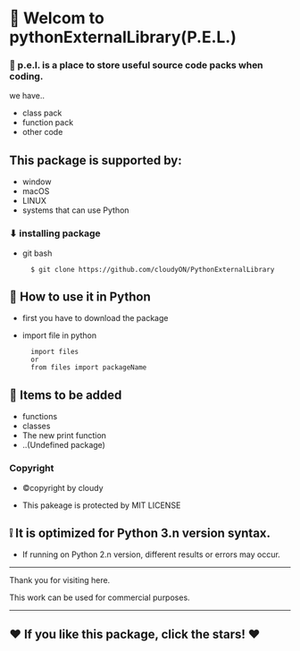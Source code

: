 # 👋 Welcom to pythonExternalLibrary(P.E.L.)

### 📣 p.e.l. is a place to store useful source code packs when coding.
we have..

* class pack
* function pack
* other code

## This package is supported by:
* window
* macOS
* LINUX
* systems that can use Python


### ⬇ installing package 


* git bash
  
  ```
    $ git clone https://github.com/cloudyON/PythonExternalLibrary 
  ```

## 🤔 How to use it in Python
* first you have to download the package

* import file in python
  
  ```
    import files
    or
    from files import packageName
  ```
  


## 📃 Items to be added
* functions
* classes
* The new print function
* ..(Undefined package)


### Copyright
* ©copyright by cloudy

* This pakeage is protected by MIT LICENSE


## ❕ It is optimized for Python 3.n version syntax.
* If running on Python 2.n version, different results or errors may occur.


-----------------------------
Thank you for visiting here.

This work can be used for commercial purposes.

---------------------------
## ❤ If you like this package, click the stars! ❤

